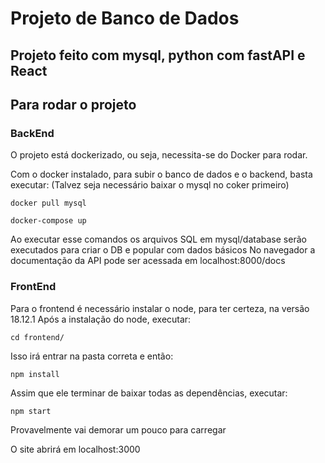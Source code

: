 # Projeto de Banco de Dados

## Projeto feito com mysql, python com fastAPI e React

## Para rodar o projeto
### BackEnd

O projeto está dockerizado, ou seja, necessita-se do Docker para rodar.

Com o docker instalado, para subir o banco de dados e o backend, basta executar:
(Talvez seja necessário baixar o mysql no coker primeiro)
```
docker pull mysql
```
```
docker-compose up
```

Ao executar esse comandos os arquivos SQL em mysql/database serão executados para criar o DB e popular com dados básicos
No navegador a documentação da API pode ser acessada em localhost:8000/docs

### FrontEnd
Para o frontend é necessário instalar o node, para ter certeza, na versão 18.12.1
Após a instalação do node, executar:
```
cd frontend/
```
Isso irá entrar na pasta correta e então:
```
npm install
```
Assim que ele terminar de baixar todas as dependências, executar:
```
npm start
```
Provavelmente vai demorar um pouco para carregar

O site abrirá em localhost:3000


